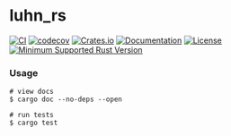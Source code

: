 # luhn_rs

[![CI](https://github.com/<username>/luhn_rs/workflows/CI/badge.svg)](https://github.com/<username>/luhn_rs/actions)
[![codecov](https://codecov.io/gh/<username>/luhn_rs/branch/main/graph/badge.svg)](https://codecov.io/gh/<username>/luhn_rs)
[![Crates.io](https://img.shields.io/crates/v/luhn_rs.svg)](https://crates.io/crates/luhn_rs)
[![Documentation](https://docs.rs/luhn_rs/badge.svg)](https://docs.rs/luhn_rs)
[![License](https://img.shields.io/badge/license-MIT%2FApache--2.0-blue.svg)](LICENSE)
[![Minimum Supported Rust Version](https://img.shields.io/badge/MSRV-1.65.0-blue.svg)](https://github.com/<username>/luhn_rs)

### Usage




```
# view docs
$ cargo doc --no-deps --open

# run tests
$ cargo test
```